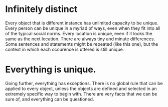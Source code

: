 
# Infinitely distinct

Every object that is different instance has unlimited capacity to be unique. Every person can be unique in a myriad of ways, even when they fit into all of the typical social norms. Every location is unique, even if it looks the same as the next location. There are always tiny and minute differences. Some sentences and statements might be repeated (like this one), but the context in which each occurence is uttered is still unique.

# Everything is unique.

Going further, everything has exceptions. There is no global rule that can be applied to every object, unless the objects are defined and selected in an extremely specific way to begin with. There are very facts that we can be sure of, and everything can be questioned.
